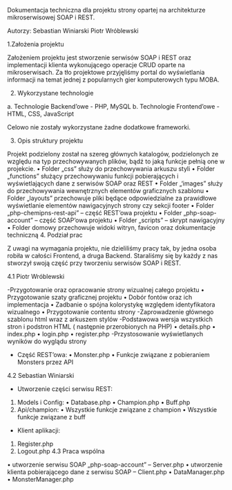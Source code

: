 Dokumentacja techniczna dla projektu strony opartej na architekturze mikroserwisowej SOAP i REST.

Autorzy:
Sebastian Winiarski
Piotr Wróblewski




1.Założenia projektu

Założeniem projektu jest stworzenie serwisów SOAP i REST oraz implementacji klienta wykonującego operacje CRUD oparte na mikroserwisach. Za tło projektowe przyjęliśmy portal do wyświetlania informacji na temat jednej z popularnych gier komputerowych typu MOBA. 

2. Wykorzystane technologie

a.	Technologie Backend’owe - PHP, MySQL
b.	Technologie Frontend’owe - HTML, CSS, JavaScript

Celowo nie zostały wykorzystane żadne dodatkowe frameworki.

3. Opis struktury projektu

Projekt podzielony został na szereg głównych katalogów, podzielonych ze względu na typ przechowywanych plików, bądź to jaką funkcje pełnią one w projekcie.
•	Folder „css” służy do przechowywania arkuszu styli
•	Folder „functions” służący przechowywaniu funkcji pobierających i wyświetlających dane z serwisów SOAP oraz REST
•	Folder „‘images” służy do przechowywania wewnętrznych elementów graficznych szablonu
•	Folder „layouts” przechowuje pliki będące odpowiedzialne za prawidłowe wyświetlanie elementów nawigacyjnych strony czy sekcji footer
•	Folder „php-chemipns-rest-api” – część REST’owa projektu
•	Folder „php-soap-account” – część SOAP’owa projektu
•	Folder „scripts” – skrypt nawigacyjny
•	Folder domowy przechowuje widoki witryn, favicon oraz dokumentacje techniczną 
4. Podział prac

Z uwagi na wymagania projektu, nie dzieliliśmy pracy tak, by jedna osoba robiła w całości Frontend, a druga Backend. Staraliśmy się by każdy z nas stworzył swoją część przy tworzeniu serwisów SOAP i REST. 
 


4.1 Piotr Wróblewski

-Przygotowanie oraz opracowanie strony wizualnej całego projektu
•	Przygotowanie szaty graficznej projektu
•	Dobór fontów oraz ich implementacja
•	Zadbanie o spójna kolorystykę względem identyfikatora wizualnego
•	Przygotowanie contentu strony
-Zaprowadzenie głównego szablonu html wraz z arkuszem stylów
-Podstawowa wersja wszystkich stron i podstron HTML ( następnie przerobionych na PHP)
•	details.php
•	index.php
•	login.php
•	register.php
-Przystosowanie wyświetlanych wyników do wyglądu strony
- Część REST’owa:
•	Monster.php
•	Funkcje związane z pobieraniem Monsters przez API



4.2 Sebastian Winiarski

- Utworzenie części serwisu REST:
1.	Models i Config:
•	Database.php
•	Champion.php
•	Buff.php
2.	Api/champion:
•	Wszystkie funkcje związane z champion
•	Wszystkie funkcje związane z buff

- Klient aplikacji:
1.	Register.php
2.	Logout.php
4.3 Praca wspólna
	
•	utworzenie serwisu SOAP „php-soap-account” – Server.php
•	utworzenie klienta pobierającego dane z serwisu SOAP – Client.php
•	DataManager.php
•	MonsterManager.php
